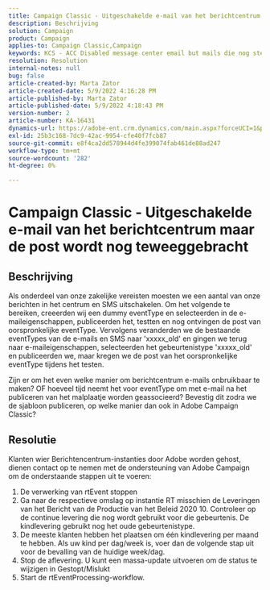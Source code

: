 ```yaml
---
title: Campaign Classic - Uitgeschakelde e-mail van het berichtcentrum maar de post wordt nog teweeggebracht
description: Beschrijving
solution: Campaign
product: Campaign
applies-to: Campaign Classic,Campaign
keywords: KCS - ACC Disabled message center email but mails die nog steeds worden geactiveerd
resolution: Resolution
internal-notes: null
bug: false
article-created-by: Marta Zator
article-created-date: 5/9/2022 4:16:28 PM
article-published-by: Marta Zator
article-published-date: 5/9/2022 4:18:43 PM
version-number: 2
article-number: KA-16431
dynamics-url: https://adobe-ent.crm.dynamics.com/main.aspx?forceUCI=1&pagetype=entityrecord&etn=knowledgearticle&id=f38c465e-b3cf-ec11-a7b5-0022480a8e40
exl-id: 25b3c168-7dc9-42ac-9954-cfe40f7fcb87
source-git-commit: e8f4ca2dd578944d4fe399074fab461de88ad247
workflow-type: tm+mt
source-wordcount: '282'
ht-degree: 0%

---
```


# Campaign Classic - Uitgeschakelde e-mail van het berichtcentrum maar de post wordt nog teweeggebracht

## Beschrijving


Als onderdeel van onze zakelijke vereisten moesten we een aantal van onze berichten in het centrum en SMS uitschakelen. Om het volgende te bereiken, creeerden wij een dummy eventType en selecteerden in de e-maileigenschappen, publiceerden het, testten en nog ontvingen de post van oorspronkelijke eventType.
Vervolgens veranderden we de bestaande eventTypes van de e-mails en SMS naar &#39;xxxxx_old&#39; en gingen we terug naar e-maileigenschappen, selecteerden het gebeurtenistype &#39;xxxxx_old&#39; en publiceerden we, maar kregen we de post van het oorspronkelijke eventType tijdens het testen.

Zijn er om het even welke manier om berichtcentrum e-mails onbruikbaar te maken? OF hoeveel tijd neemt het voor eventType om met e-mail na het publiceren van het malplaatje worden geassocieerd?
Bevestig dit zodra we de sjabloon publiceren, op welke manier dan ook in Adobe Campaign Classic?


## Resolutie


Klanten wier Berichtencentrum-instanties door Adobe worden gehost, dienen contact op te nemen met de ondersteuning van Adobe Campaign om de onderstaande stappen uit te voeren:

1. De verwerking van rtEvent stoppen
2. Ga naar de respectieve omslag op instantie RT misschien de Leveringen van het Bericht van de Productie van het Beleid 2020 10. Controleer op de continue levering die nog wordt gebruikt voor die gebeurtenis. De kindlevering gebruikt nog het oude gebeurtenistype.
3. De meeste klanten hebben het plaatsen om één kindlevering per maand te hebben. Als uw kind per dag/week is, voer dan de volgende stap uit voor de bevalling van de huidige week/dag.
4. Stop de aflevering. U kunt een massa-update uitvoeren om de status te wijzigen in Gestopt/Mislukt
5. Start de rtEventProcessing-workflow.

